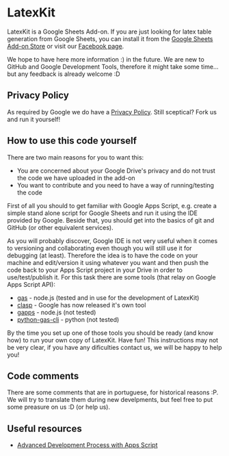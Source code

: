 # LatexKit
LatexKit is a Google Sheets Add-on.
If you are just looking for latex table generation from Google Sheets, you can install it from the [Google Sheets Add-on Store] or visit our [Facebook page].

We hope to have here more information :) in the future. We are new to GitHub and Google Development Tools, therefore it might take some time... but any feedback is already welcome :D

## Privacy Policy
As required by Google we do have a [Privacy Policy]. Still sceptical? Fork us and run it yourself!

## How to use this code yourself
There are two main reasons for you to want this:
* You are concerned about your Google Drive's privacy and do not trust the code we have uploaded in the add-on
* You want to contribute and you need to have a way of running/testing the code

First of all you should to get familiar with Google Apps Script, e.g. create a simple stand alone script for Google Sheets and run it using the IDE provided by Google. Beside that, you should get into the basics of git and GitHub (or other equivalent services).

As you will probably discover, Google IDE is not very useful when it comes to versioning and collaborating even though you will still use it for debugging (at least). Therefore the idea is to have the code on your machine and edit/version it using whatever you want and then push the code back to your Apps Script project in your Drive in order to use/test/publish it. For this task there are some tools (that relay on Google Apps Script API):

* [gas] - node.js (tested and in use for the development of LatexKit)
* [clasp] - Google has now released it's own tool
* [gapps] - node.js (not tested)
* [python-gas-cli] - python (not tested)

By the time you set up one of those tools you should be ready (and know how) to run your own copy of LatexKit. Have fun!
This instructions may not be very clear, if you have any dificulties contact us, we will be happy to help you!

## Code comments
There are some comments that are in portuguese, for historical reasons :P. We will try to translate them during new develpments, but feel free to put some preasure on us :D (or help us).
## Useful resources
* [Advanced Development Process with Apps Script]

[Google Sheets Add-on Store]: https://chrome.google.com/webstore/detail/latexkit/piadpbgaacpbaicjilhfebbfgofomiic?utm_source=permalink
[Facebook page]: https://www.facebook.com/latexkit/
[gas]: https://www.npmjs.com/package/google-apps-script
[gapps]: https://www.npmjs.com/package/node-google-apps-script
[python-gas-cli]: https://pypi.python.org/pypi/python-gas-cli/0.0.1
[Advanced Development Process with Apps Script]: https://developers.googleblog.com/2015/12/advanced-development-process-with-apps.html
[Privacy Policy]: http://caenrigen.tech/LatexKit/PrivacyPolicy
[clasp]: https://developers.google.com/apps-script/guides/clasp

